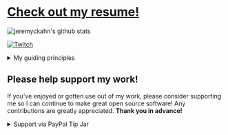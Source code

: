 # [Check out my resume!](https://docs.google.com/document/d/e/2PACX-1vQkiFV2vtO0u_IJBQzqU38DnWPWDu7BGHX7d-bQEMXNgT6RilZfAX-Ufz8fcmBhaCJpvAwv8S24yr68/pub)

![jeremyckahn's github stats](https://github-readme-stats.vercel.app/api?username=jeremyckahn&show_icons=true)

[![Twitch](https://img.shields.io/twitch/status/jeremyckahn?color=blueviolet)](https://www.twitch.tv/jeremyckahn)

<details>
  <summary>My guiding principles</summary>
  
  - Open is good.
  - Dependencies are bad.
  - Help others help themselves! 🙂
</details>

## Please help support my work!

If you've enjoyed or gotten use out of my work, please consider supporting me so I can continue to make great open source software! Any contributions are greatly appreciated. **Thank you in advance!**

<details>
  <summary>Support via PayPal Tip Jar</summary>
  
  <a href="https://paypal.me/jeremyckahn"><img width="400" alt="Support via PayPal Tip Jar @jeremyckahn" src="https://raw.githubusercontent.com/jeremyckahn/jeremyckahn/master/support-via-paypal.png" /></a>
</details>

<!--

Made with: https://github.com/anuraghazra/github-readme-stats

**jeremyckahn/jeremyckahn** is a ✨ _special_ ✨ repository because its `README.md` (this file) appears on your GitHub profile.

Here are some ideas to get you started:

- 🔭 I’m currently working on ...
- 🌱 I’m currently learning ...
- 👯 I’m looking to collaborate on ...
- 🤔 I’m looking for help with ...
- 💬 Ask me about ...
- 📫 How to reach me: ...
- 😄 Pronouns: ...
- ⚡ Fun fact: ...
-->
